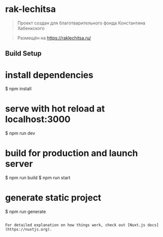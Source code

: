 # rak-lechitsa

> Проект создан для благотварительного фонда Константина Хабенкского

> Размещён на https://raklechitsa.ru/

## Build Setup


# install dependencies
$ npm install

# serve with hot reload at localhost:3000
$ npm run dev

# build for production and launch server
$ npm run build
$ npm run start

# generate static project
$ npm run generate
```

For detailed explanation on how things work, check out [Nuxt.js docs](https://nuxtjs.org).
